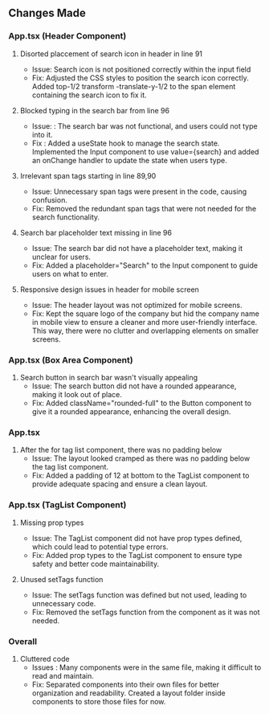 ## Changes Made

### App.tsx (Header Component)

1. Disorted placcement of search icon in header in line 91

   - Issue: Search icon is not positioned correctly within the input field
   - Fix: Adjusted the CSS styles to position the search icon correctly. Added top-1/2 transform -translate-y-1/2 to the span element containing the search icon to fix it.

2. Blocked typing in the search bar from line 96

   - Issue: : The search bar was not functional, and users could not type into it.
   - Fix : Added a useState hook to manage the search state. Implemented the Input component to use value={search} and added an onChange handler to update the state when users type.

3. Irrelevant span tags starting in line 89,90

   - Issue: Unnecessary span tags were present in the code, causing confusion.
   - Fix: Removed the redundant span tags that were not needed for the search functionality.

4. Search bar placeholder text missing in line 96

   - Issue: The search bar did not have a placeholder text, making it unclear for users.
   - Fix: Added a placeholder="Search" to the Input component to guide users on what to enter.

5. Responsive design issues in header for mobile screen
   - Issue: The header layout was not optimized for mobile screens.
   - Fix: Kept the square logo of the company but hid the company name in mobile view to ensure a cleaner and more user-friendly interface. This way, there were no clutter and overlapping elements on smaller screens.

### App.tsx (Box Area Component)

1. Search button in search bar wasn't visually appealing
   - Issue: The search button did not have a rounded appearance, making it look out of place.
   - Fix: Added className="rounded-full" to the Button component to give it a rounded appearance, enhancing the overall design.

### App.tsx

1. After the for tag list component, there was no padding below
   - Issue: The layout looked cramped as there was no padding below the tag list component.
   - Fix: Added a padding of 12 at bottom to the TagList component to provide adequate spacing and ensure a clean layout.

### App.tsx (TagList Component)

1. Missing prop types

   - Issue: The TagList component did not have prop types defined, which could lead to potential type errors.
   - Fix: Added prop types to the TagList component to ensure type safety and better code maintainability.

2. Unused setTags function
   - Issue: The setTags function was defined but not used, leading to unnecessary code.
   - Fix: Removed the setTags function from the component as it was not needed.

### Overall

1. Cluttered code
   - Issues : Many components were in the same file, making it difficult to read and maintain.
   - Fix: Separated components into their own files for better organization and readability. Created a layout folder inside components to store those files for now.
